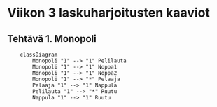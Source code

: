 # Viikon 3 laskuharjoitusten kaaviot

## Tehtävä 1. Monopoli

```mermaid
	classDiagram
		Monopoli "1" --> "1" Pelilauta
		Monopoli "1" --> "1" Noppa1
		Monopoli "1" --> "1" Noppa2
		Monopoli "1" --> "*" Pelaaja
		Pelaaja "1" --> "1" Nappula
		Pelilauta "1" --> "*" Ruutu
		Nappula "1" --> "1" Ruutu
		
```
